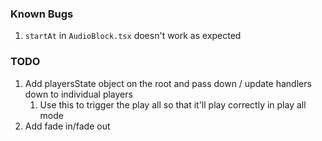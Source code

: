 ### Known Bugs

1. `startAt` in `AudioBlock.tsx` doesn't work as expected

### TODO

1. Add playersState object on the root and pass down / update handlers down to individual players
   1. Use this to trigger the play all so that it'll play correctly in play all mode
2. Add fade in/fade out